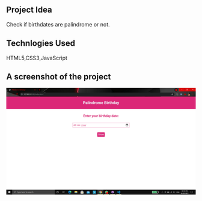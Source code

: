 ## Project Idea
Check if birthdates are palindrome or not.
## Technlogies Used
HTML5,CSS3,JavaScript
## A screenshot of the project
![Image](./Image/Screenshot.png)
